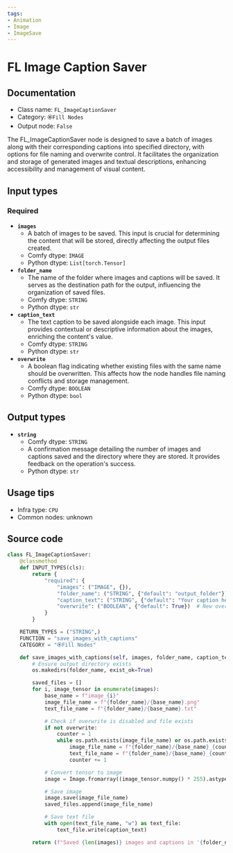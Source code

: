 ```yaml
---
tags:
- Animation
- Image
- ImageSave
---
```


# FL Image Caption Saver
## Documentation
- Class name: `FL_ImageCaptionSaver`
- Category: `🏵️Fill Nodes`
- Output node: `False`

The FL_ImageCaptionSaver node is designed to save a batch of images along with their corresponding captions into specified directory, with options for file naming and overwrite control. It facilitates the organization and storage of generated images and textual descriptions, enhancing accessibility and management of visual content.
## Input types
### Required
- **`images`**
    - A batch of images to be saved. This input is crucial for determining the content that will be stored, directly affecting the output files created.
    - Comfy dtype: `IMAGE`
    - Python dtype: `List[torch.Tensor]`
- **`folder_name`**
    - The name of the folder where images and captions will be saved. It serves as the destination path for the output, influencing the organization of saved files.
    - Comfy dtype: `STRING`
    - Python dtype: `str`
- **`caption_text`**
    - The text caption to be saved alongside each image. This input provides contextual or descriptive information about the images, enriching the content's value.
    - Comfy dtype: `STRING`
    - Python dtype: `str`
- **`overwrite`**
    - A boolean flag indicating whether existing files with the same name should be overwritten. This affects how the node handles file naming conflicts and storage management.
    - Comfy dtype: `BOOLEAN`
    - Python dtype: `bool`
## Output types
- **`string`**
    - Comfy dtype: `STRING`
    - A confirmation message detailing the number of images and captions saved and the directory where they are stored. It provides feedback on the operation's success.
    - Python dtype: `str`
## Usage tips
- Infra type: `CPU`
- Common nodes: unknown


## Source code
```python
class FL_ImageCaptionSaver:
    @classmethod
    def INPUT_TYPES(cls):
        return {
            "required": {
                "images": ("IMAGE", {}),
                "folder_name": ("STRING", {"default": "output_folder"}),
                "caption_text": ("STRING", {"default": "Your caption here"}),
                "overwrite": ("BOOLEAN", {"default": True})  # New overwrite toggle
            }
        }

    RETURN_TYPES = ("STRING",)
    FUNCTION = "save_images_with_captions"
    CATEGORY = "🏵️Fill Nodes"

    def save_images_with_captions(self, images, folder_name, caption_text, overwrite):
        # Ensure output directory exists
        os.makedirs(folder_name, exist_ok=True)

        saved_files = []
        for i, image_tensor in enumerate(images):
            base_name = f"image_{i}"
            image_file_name = f"{folder_name}/{base_name}.png"
            text_file_name = f"{folder_name}/{base_name}.txt"

            # Check if overwrite is disabled and file exists
            if not overwrite:
                counter = 1
                while os.path.exists(image_file_name) or os.path.exists(text_file_name):
                    image_file_name = f"{folder_name}/{base_name}_{counter}.png"
                    text_file_name = f"{folder_name}/{base_name}_{counter}.txt"
                    counter += 1

            # Convert tensor to image
            image = Image.fromarray((image_tensor.numpy() * 255).astype('uint8'), 'RGB')

            # Save image
            image.save(image_file_name)
            saved_files.append(image_file_name)

            # Save text file
            with open(text_file_name, "w") as text_file:
                text_file.write(caption_text)

        return (f"Saved {len(images)} images and captions in '{folder_name}'",)

```
